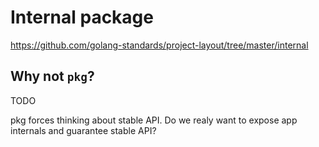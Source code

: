 # Internal package

https://github.com/golang-standards/project-layout/tree/master/internal

## Why not `pkg`?

TODO

pkg forces thinking about stable API. Do we realy want to expose app internals and guarantee stable API?
